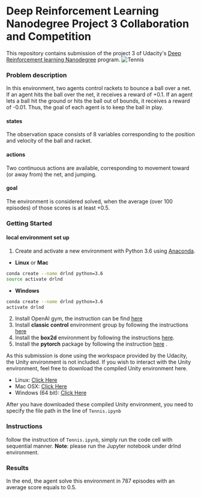 [//]: # (Image References)

[image1]: https://video.udacity-data.com/topher/2018/May/5af7955a_tennis/tennis.png "Tennis"
# Deep Reinforcement Learning Nanodegree Project 3 Collaboration and Competition
This repository contains submission of the project 3 of Udacity's [Deep Reinforcement learning Nanodegree](https://www.udacity.com/course/deep-reinforcement-learning-nanodegree--nd893) program.
![Tennis][image1]
### Problem description
In this environment, two agents control rackets to bounce a ball over a net. If an agent hits the ball over the net, it receives a reward of +0.1. If an agent lets a ball hit the ground or hits the ball out of bounds, it receives a reward of -0.01. Thus, the goal of each agent is to keep the ball in play.
#### states
The observation space consists of 8 variables corresponding to the position and velocity of the ball and racket.
#### actions
Two continuous actions are available, corresponding to movement toward (or away from) the net, and jumping.

#### goal
The environment is considered solved, when the average (over 100 episodes) of those scores is at least +0.5.

### Getting Started
#### local environment set up
1. Create and activate a new environment with Python 3.6 using  [Anaconda](https://www.anaconda.com/).
  - **Linux** or **Mac**
  ```bash
  conda create --name drlnd python=3.6
  source activate drlnd
  ```
  - **Windows**
  ```bash
  conda create --name drlnd python=3.6
  activate drlnd
  ```
2. Install OpenAI gym, the instruction can be find [here](https://github.com/openai/gym)
3. Install **classic control** environment group by following the instructions [here](https://github.com/openai/gym#classic-control)
4. Install the **box2d** environment by following the instructions [here](https://github.com/openai/gym#box2d).
5. Install the **pytorch** package by following the instruction [here](https://pytorch.org/get-started/locally/) .

As this submission is done using the workspace provided by the Udacity, the Unity environment is not included. If you wish to interact with the Unity environment, feel free to download the compiled Unity environment here.
- Linux: [Click Here](https://s3-us-west-1.amazonaws.com/udacity-drlnd/P3/Tennis/Tennis_Linux.zip)
- Mac OSX: [Click Here](https://s3-us-west-1.amazonaws.com/udacity-drlnd/P3/Tennis/Tennis.app.zip)
- Windows (64 bit): [Click Here](https://s3-us-west-1.amazonaws.com/udacity-drlnd/P3/Tennis/Tennis_Windows_x86_64.zip)   

After you have downloaded these compiled Unity environment, you need to specify the file path in the line of `Tennis.ipynb`
### Instructions
follow the instruction of `Tennis.ipynb`, simply run the code cell with sequential manner.
**Note**: please run the Jupyter notebook under drlnd environment.


### Results
In the end, the agent solve this environment in 787 episodes with an average score equals to 0.5.
